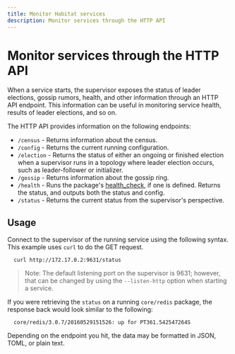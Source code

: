 ```yaml
---
title: Monitor Habitat services
description: Monitor services through the HTTP API
---
```


# Monitor services through the HTTP API
When a service starts, the supervisor exposes the status of leader elections, gossip rumors, health, and other information through an HTTP API endpoint. This information can be useful in monitoring service health, results of leader elections, and so on.

The HTTP API provides information on the following endpoints:

* `/census` - Returns information about the census.
* `/config` - Returns the current running configuration.
* `/election` - Returns the status of either an ongoing or finished election when a supervisor runs in a topology where leader election occurs, such as leader-follower or initializer.
* `/gossip` - Returns information about the gossip ring.
* `/health` - Runs the package's [health_check](/docs/reference/plan-syntax#hooks), if one is defined. Returns the status, and outputs both the status and config.
* `/status` - Returns the current status from the supervisor's perspective.

## Usage
Connect to the supervisor of the running service using the following syntax. This example uses `curl` to do the GET request.

      curl http://172.17.0.2:9631/status

> Note: The default listening port on the supervisor is 9631; however, that can be changed by using the `--listen-http` option when starting a service.

If you were retrieving the `status` on a running `core/redis` package, the response back would look similar to the following:

      core/redis/3.0.7/20160529151526: up for PT361.542547264S

Depending on the endpoint you hit, the data may be formatted in JSON, TOML, or plain text.
